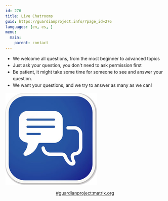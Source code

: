 ```yaml
---
id: 276
title: Live Chatrooms
guid: https://guardianproject.info/?page_id=276
languages: [en, es, ]
menu:
  main:
    parent: contact
---
```


<ul style="line-height:150%">
  <li>
    We welcome all questions, from the most beginner to advanced topics
  </li>
  <li>
    Just ask your question, you don't need to ask permission first
  </li>
  <li>
    Be patient, it might take some time for someone to see and answer your question.
  </li>
  <li>
    We want your questions, and we try to answer as many as we can!
  </li>
</ul>

[![#guardianproject:matrix.org](/wp-content/uploads/2010/05/chat.jpg)](https://matrix.to/#/%23guardianproject%3amatrix.org)
<br/>
<center><a href="https://matrix.to/#/%23guardianproject%3amatrix.org">#guardianproject:matrix.org</a></center>
